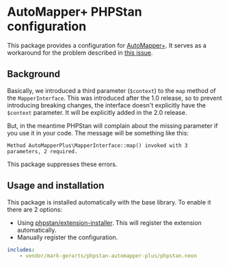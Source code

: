 # AutoMapper+ PHPStan configuration

This package provides a configuration for [AutoMapper+](https://github.com/mark-gerarts/automapper-plus).
It serves as a workaround for the problem described in [this issue](https://github.com/mark-gerarts/automapper-plus/issues/42).

## Background

Basically, we introduced a third parameter (`$context`) to the `map` method of 
the `MapperInterface`. This was introduced after the 1.0 release, so to prevent
introducing breaking changes, the interface doesn't explicitly have the
`$context` parameter. It will be explicitly added in the 2.0 release.

But, in the meantime PHPStan will complain about the missing parameter if you
use it in your code. The message will be something like this:

```
Method AutoMapperPlus\MapperInterface::map() invoked with 3 parameters, 2 required. 
```

This package suppresses these errors.

## Usage and installation

This package is installed automatically with the base library. To enable it 
there are 2 options:

- Using [phpstan/extension-installer](https://github.com/phpstan/extension-installer). This will register the extension automatically.
- Manually register the configuration.

```yaml
includes:
    - vendor/mark-gerarts/phpstan-automapper-plus/phpstan.neon
```